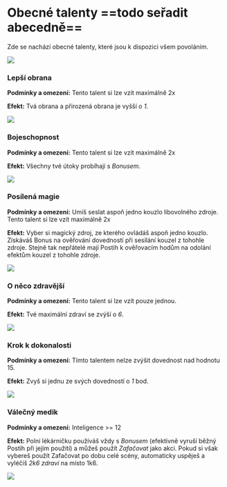 # Obecné talenty ==todo seřadit abecedně==

Zde se nachází obecné talenty, které jsou k dispozici všem povoláním.

<img src="/assets/sep_line.png"/>

### Lepší obrana

**Podmínky a omezení:** Tento talent si lze vzít maximálně 2x

**Efekt:** Tvá obrana a přirozená obrana je vyšší o *1*.

<img src="/assets/sep_line.png"/>

### Bojeschopnost

**Podmínky a omezení:** Tento talent si lze vzít maximálně 2x

**Efekt:** Všechny tvé útoky probíhají s *Bonusem*.

<img src="/assets/sep_line.png"/>

### Posílená magie

**Podmínky a omezení:** Umíš seslat aspoň jedno kouzlo libovolného zdroje. Tento talent si lze vzít maximálně 2x

**Efekt:** Vyber si magický zdroj, ze kterého ovládáš aspoň jedno kouzlo. Získáváš Bonus na ověřování dovedností při sesílání kouzel z tohohle zdroje. Stejně tak nepřátelé mají Postih k ověřovacím hodům na odolání efektům kouzel z tohohle zdroje.

<img src="/assets/sep_line.png"/>

### O něco zdravější

**Podmínky a omezení:** Tento talent si lze vzít pouze jednou.

**Efekt:** Tvé maximální zdraví se zvýší o *6*.

<img src="/assets/sep_line.png"/>

### Krok k dokonalosti

**Podmínky a omezení:** Tímto talentem nelze zvýšit dovednost nad hodnotu 15.

**Efekt:** Zvyš si jednu ze svých dovedností o *1* bod.

<img src="/assets/sep_line.png"/>

### Válečný medik

**Podmínky a omezení:** Inteligence >= 12

**Efekt:** Polní lékárničku používáš vždy s *Bonusem* (efektivně vyruší běžný Postih při jejím použití) a můžeš použít *Zafačovat* jako akci. Pokud si však vybereš použít Zafačovat po dobu celé scény, automaticky uspěješ a vyléčíš *2k6 zdraví* na místo 1k6.

<img src="/assets/sep_line.png"/>